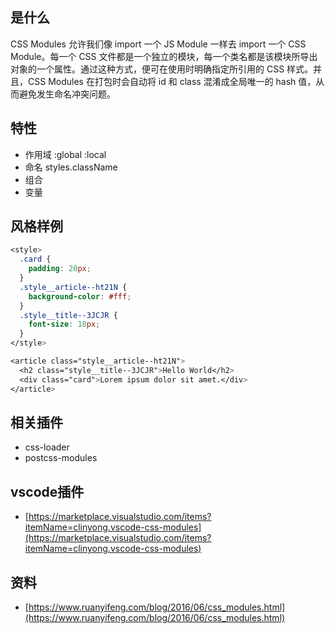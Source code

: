 ## 是什么
CSS Modules 允许我们像 import 一个 JS Module 一样去 import 一个 CSS Module。每一个 CSS 文件都是一个独立的模块，每一个类名都是该模块所导出对象的一个属性。通过这种方式，便可在使用时明确指定所引用的 CSS 样式。并且，CSS Modules 在打包时会自动将 id 和 class 混淆成全局唯一的 hash 值，从而避免发生命名冲突问题。
## 特性

- 作用域   :global  :local
- 命名  styles.className
- 组合  
- 变量
## 风格样例
```css
<style>
  .card {
    padding: 20px;
  }
  .style__article--ht21N {
    background-color: #fff;
  }
  .style__title--3JCJR {
    font-size: 18px;
  }
</style>

<article class="style__article--ht21N">
  <h2 class="style__title--3JCJR">Hello World</h2>
  <div class="card">Lorem ipsum dolor sit amet.</div>
</article>
```
## 相关插件

- css-loader
- postcss-modules
## vscode插件

- [https://marketplace.visualstudio.com/items?itemName=clinyong.vscode-css-modules](https://marketplace.visualstudio.com/items?itemName=clinyong.vscode-css-modules)


## 资料

- [https://www.ruanyifeng.com/blog/2016/06/css_modules.html](https://www.ruanyifeng.com/blog/2016/06/css_modules.html)
